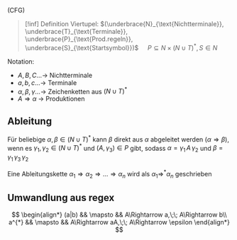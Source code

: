 (CFG)

>[!inf] Definition
> Viertupel: $(\underbrace{N}_{\text{Nichtterminale}}, \underbrace{T}_{\text{Terminale}}, \underbrace{P}_{\text{Prod.regeln}}, \underbrace{S}_{\text{Startsymbol}})$
> $\quad P \subseteq N \times (N \cup T)^{*}, S \in N$

Notation:
- $A,B,C… \rightarrow$ Nichtterminale
- $a,b,c… \rightarrow$ Terminale
- $\alpha,\beta,\gamma… \rightarrow$ Zeichenketten aus $(N \cup T)^{*}$
- $A \Rightarrow \alpha \;\rightarrow$ Produktionen


## Ableitung
Für beliebige $\alpha,\beta \in (N \cup T)^{*}$ kann $\beta$ direkt aus $\alpha$ abgeleitet werden ($\alpha \Rightarrow \beta$), wenn es $\gamma_{1}, \gamma_{2} \in (N \cup T)^{*}$ und $(A, \gamma_{3}) \in P$ gibt, sodass $\alpha=\gamma_{1} \, A \, \gamma_{2}$ und $\beta=\gamma_{1}\,\gamma_{3}\,\gamma_{2}$

Eine Ableitungskette $\alpha_{1} \Rightarrow \alpha_{2} \Rightarrow … \Rightarrow \alpha_{n}$ wird als $\alpha_{1} \Rightarrow^{*} \alpha_{n}$ geschrieben

## Umwandlung aus regex
$$
\begin{align*}
(a|b) && \mapsto && A\Rightarrow a,\;\; A\Rightarrow b\\
a^{*} && \mapsto && A\Rightarrow aA,\;\; A\Rightarrow \epsilon
\end{align*}
$$